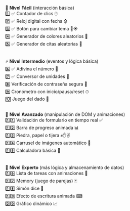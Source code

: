 
🔰 <strong>Nivel Fácil</strong> (interacción básica)  
1️⃣ ✅ Contador de clics 🖱️  
2️⃣ ✅ Reloj digital con fecha ⌚  
3️⃣ ✅ Botón para cambiar tema 🌙☀️  
4️⃣ ✅ Generador de colores aleatorios 🎨  
5️⃣ ✅ Generador de citas aleatorias 📜  
<br>

  ⚡ <strong>Nivel Intermedio</strong> (eventos y lógica básica)  
  6️⃣ ✅ Adivina el número 🎯  
  7️⃣ ✅ Conversor de unidades 🔄  
  8️⃣ Verificación de contraseña segura 🔐  
  9️⃣ Cronómetro con inicio/pausa/reset ⏱  
  🔟 Juego del dado 🎲  
<br>

  🚀 <strong>Nivel Avanzado</strong> (manipulación de DOM y animaciones)  
  1️⃣1️⃣ Validación de formulario en tiempo real ✅  
  1️⃣2️⃣ Barra de progreso animada 📊  
  1️⃣3️⃣ Piedra, papel o tijera ✊✋✌  
  1️⃣4️⃣ Carrusel de imágenes automático 📸  
  1️⃣5️⃣ Calculadora básica 🧮  
<br>

  🧠 <strong>Nivel Experto</strong> (más lógica y almacenamiento de datos)  
  1️⃣6️⃣ Lista de tareas con animaciones 📝  
  1️⃣7️⃣ Memory (juego de parejas) 🃏  
  1️⃣8️⃣ Simón dice 🎵  
  1️⃣9️⃣ Efecto de escritura animada ⌨  
  2️⃣0️⃣ Gráfico dinámico 📈  
